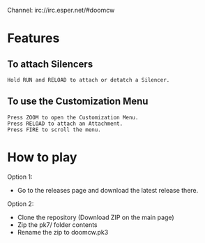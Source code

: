 Channel: irc://irc.esper.net/#doomcw

Features
========
To attach Silencers
-------------------
	Hold RUN and RELOAD to attach or detatch a Silencer.

To use the Customization Menu
-----------------------------
	Press ZOOM to open the Customization Menu.
	Press RELOAD to attach an Attachment.
	Press FIRE to scroll the menu.

How to play
===========
Option 1:
* Go to the releases page and download the latest release there.

Option 2:
* Clone the repository (Download ZIP on the main page)
* Zip the pk7/ folder contents
* Rename the zip to doomcw.pk3